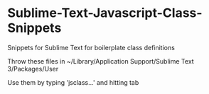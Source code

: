 Sublime-Text-Javascript-Class-Snippets
======================================

Snippets for Sublime Text for boilerplate class definitions

Throw these files in ~/Library/Application Support/Sublime Text 3/Packages/User

Use them by typing 'jsclass...' and hitting tab
